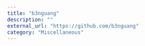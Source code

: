 ```yaml
---
title: "b3nguang"
description: ""
external_url: "https://github.com/b3nguang"
category: "Miscellaneous"
---
```

